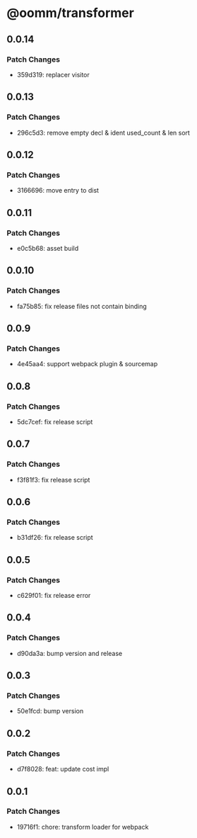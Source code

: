 # @oomm/transformer

## 0.0.14

### Patch Changes

- 359d319: replacer visitor

## 0.0.13

### Patch Changes

- 296c5d3: remove empty decl & ident used_count & len sort

## 0.0.12

### Patch Changes

- 3166696: move entry to dist

## 0.0.11

### Patch Changes

- e0c5b68: asset build

## 0.0.10

### Patch Changes

- fa75b85: fix release files not contain binding

## 0.0.9

### Patch Changes

- 4e45aa4: support webpack plugin & sourcemap

## 0.0.8

### Patch Changes

- 5dc7cef: fix release script

## 0.0.7

### Patch Changes

- f3f81f3: fix release script

## 0.0.6

### Patch Changes

- b31df26: fix release script

## 0.0.5

### Patch Changes

- c629f01: fix release error

## 0.0.4

### Patch Changes

- d90da3a: bump version and release

## 0.0.3

### Patch Changes

- 50e1fcd: bump version

## 0.0.2

### Patch Changes

- d7f8028: feat: update cost impl

## 0.0.1

### Patch Changes

- 19716f1: chore: transform loader for webpack
